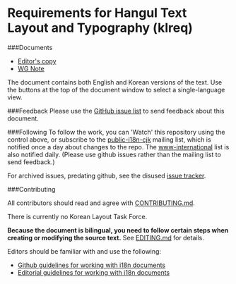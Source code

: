 # Requirements for Hangul Text Layout and Typography (klreq)

###Documents
- [Editor's copy](https://w3c.github.io/klreq/)
- [WG Note](https://www.w3.org/TR/klreq/)

The document contains both English and Korean versions of the text. Use the buttons at the top of the document window to select a single-language view.

###Feedback
Please use the [GitHub issue list](https://github.com/w3c/klreq/issues) to send feedback about this document.

###Following
To follow the work, you can 'Watch' this repository using the control above, or subscribe to the [public-i18n-cjk](https://lists.w3.org/Archives/Public/public-i18n-cjk/) mailing list, which is notified once a day about changes to the repo. The [www-international](https://lists.w3.org/Archives/Public/www-international/) list is also notified daily. (Please use github issues rather than the mailing list to send feedback.)

For archived issues, predating github, see the disused [issue tracker](http://www.w3.org/International/track/products/42).


###Contributing

All contributors should read and agree with [CONTRIBUTING.md](https://github.com/w3c/klreq/blob/gh-pages/CONTRIBUTING.md).

There is currently no Korean Layout Task Force.

**Because the document is bilingual, you need to follow certain steps when creating or modifying the source text.** See [EDITING.md](https://github.com/w3c/klreq/blob/gh-pages/EDITING.md) for details.

Editors should be familiar with and use the following:

- [Github guidelines for working with i18n documents](http://w3c.github.io/i18n-activity/guidelines/github)
- [Editorial guidelines for working with i18n documents](http://w3c.github.io/i18n-activity/guidelines/editing)


